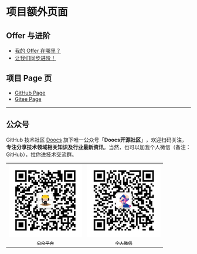 # 项目额外页面

## Offer 与进阶

* [我的 Offer 在哪里？](https://doocs.gitee.io/advanced-java/#/docs/extra-page/offer)
* [让我们同步进阶！](https://doocs.gitee.io/advanced-java/#/docs/extra-page/advanced)

## 项目 Page 页

* [GitHub Page](https://doocs.github.io/advanced-java/#/)
* [Gitee Page](https://doocs.gitee.io/advanced-java/#/)

---

## 公众号

GitHub 技术社区 [Doocs](https://github.com/doocs) 旗下唯一公众号「**Doocs开源社区**」​，欢迎扫码关注，**专注分享技术领域相关知识及行业最新资讯**。当然，也可以加我个人微信（备注：GitHub），拉你进技术交流群。

<table>
    <tr>
      <td align="center" style="width: 200px;">
        <a href="https://github.com/doocs">
          <img src="./images/qrcode-for-doocs.jpg" style="width: 400px;"><br>
          <sub>公众平台</sub>
        </a><br>
      </td>
      <td align="center" style="width: 200px;">
        <a href="https://github.com/yanglbme">
          <img src="./images/qrcode-for-yanglbme.jpg" style="width: 400px;"><br>
          <sub>个人微信</sub>
        </a><br>
      </td>
    </tr>
</table>
